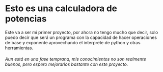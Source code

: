 # Esto es una calculadora de potencias

Este va a ser mi primer proyecto, por ahora no tengo mucho que decir, solo puedo decir que será un programa con la capacidad de hacer operaciones de base y exponente aprovechando el interprete de python y otras herramientas.



###### *Aun está en una fase temprana, mis conocimientos no son realmente buenos, pero espero mejorarlos bastante con este proyecto.*